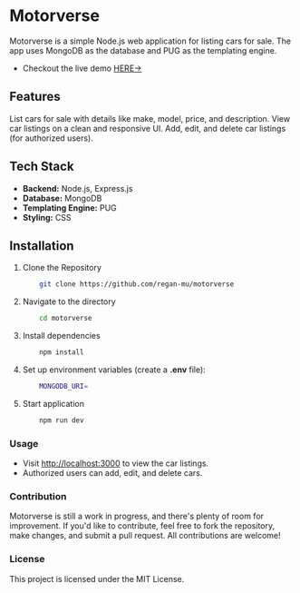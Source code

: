 # Motorverse

Motorverse is a simple Node.js web application for listing cars for sale. The app uses MongoDB as the database and PUG as the templating engine.

* Checkout the live demo [HERE->](https://motorverse.onrender.com)

## Features

List cars for sale with details like make, model, price, and description.
View car listings on a clean and responsive UI.
Add, edit, and delete car listings (for authorized users).

## Tech Stack

* **Backend:** Node.js, Express.js
* **Database:** MongoDB
* **Templating Engine:** PUG
* **Styling:** CSS

## Installation

1. Clone the Repository

    ```bash
        git clone https://github.com/regan-mu/motorverse
    ```

2. Navigate to the directory

    ```bash
        cd motorverse
    ```

3. Install dependencies

    ```bash
        npm install
    ```

4. Set up environment variables (create a **.env** file):

    ```bash
        MONGODB_URI=
    ```

5. Start application

    ```bash
        npm run dev
    ```

### Usage

* Visit <http://localhost:3000> to view the car listings.
* Authorized users can add, edit, and delete cars.

### Contribution

Motorverse is still a work in progress, and there's plenty of room for improvement. If you'd like to contribute, feel free to fork the repository, make changes, and submit a pull request. All contributions are welcome!

### License

This project is licensed under the MIT License.
